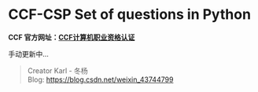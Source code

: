 # CCF-CSP  Set of questions in Python  

**CCF 官方网址：[CCF计算机职业资格认证](http://www.cspro.org/lead/application/ccf/login.jsp)**  

手动更新中...  

> Creator Karl - 冬杨  
> Blog: https://blog.csdn.net/weixin_43744799


